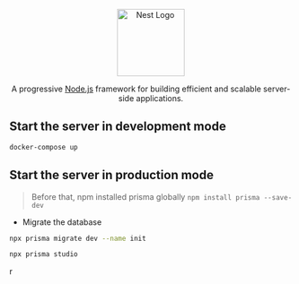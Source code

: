 <p align="center">
  <a href="http://nestjs.com/" target="blank"><img src="https://nestjs.com/img/logo-small.svg" width="120" alt="Nest Logo" /></a>
</p>

[circleci-image]: https://img.shields.io/circleci/build/github/nestjs/nest/master?token=abc123def456

[circleci-url]: https://circleci.com/gh/nestjs/nest

<p align="center">A progressive <a href="http://nodejs.org" target="_blank">Node.js</a> framework for building efficient and scalable server-side applications.</p>

## Start the server in development mode

```bash
docker-compose up
```

## Start the server in production mode

> Before that, npm installed prisma globally `npm install prisma --save-dev`

- Migrate the database

```bash
npx prisma migrate dev --name init
```

```bash
npx prisma studio
```

r

